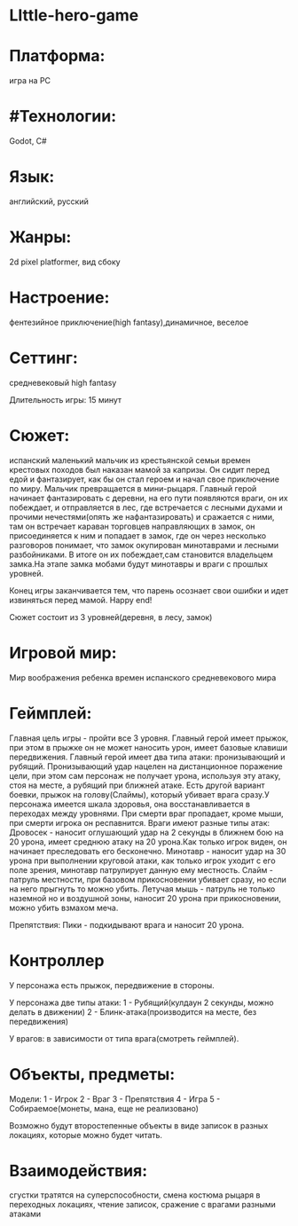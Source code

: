 # LIttle-hero-game
# Платформа:
игра на PC
# #Технологии:
Godot, C#
# Язык:
английский, русский

# Жанры:
2d pixel platformer, вид сбоку

# Настроение:
фентезийное приключение(high fantasy),динамичное, веселое

# Сеттинг:
средневековый high fantasy

Длительность игры:
15 минут


# Сюжет:
испанский маленький мальчик из крестьянской семьи времен крестовых походов был наказан мамой за капризы.
Он сидит перед едой и фантазирует, как бы он стал героем и начал свое приключение по миру.
Мальчик превращается в мини-рыцаря.
Главный герой начинает фантазировать с деревни, на его пути появляются враги, он их побеждает,
и отправляется в лес, где встречается с лесными духами и прочими нечестями(опять же нафантазировать) и сражается с ними, там он встречает караван торговцев направляющих в замок,
он присоединяется к ним и попадает в замок, где он через несколько разговоров понимает, что замок окупирован минотаврами и лесными разбойниками.
В итоге он их побеждает,сам становится владельцем замка.На этапе замка мобами будут минотавры и враги с прошлых уровней.

Конец игры заканчивается тем, что парень осознает свои ошибки и идет извиняться перед мамой.
Happy end!

Сюжет состоит из 3 уровней(деревня, в лесу, замок)

# Игровой мир:
Мир воображения ребенка времен испанского средневекового мира

# Геймплей:
Главная цель игры - пройти все 3 уровня.
Главный герой имеет прыжок, при этом в прыжке он не может наносить урон, имеет базовые клавиши передвижения.
Главный герой имеет два типа атаки: пронизывающий и рубящий. Пронизывающий удар нацелен на дистанционное поражение цели, при этом сам персонаж не получает урона, используя эту атаку, стоя на месте, а рубящий при ближней атаке.
Есть другой вариант боевки, прыжок на голову(Слаймы), который убивает врага сразу.У персонажа имеется шкала здоровья, она восстанавливается в переходах между уровнями. При смерти враг пропадает, кроме мыши, при смерти игрока он респавнится.
Враги имеют разные типы атак:
Дровосек - наносит оглушающий удар на 2 секунды в ближнем бою на 20 урона, имеет среднюю атаку на 20 урона.Как только игрок виден, он начинает преследовать его бесконечно.
Минотавр - наносит удар на 30 урона при выполнении круговой атаки, как только игрок уходит с его поле зрения, минотавр патрулирует данную ему местность.
Слайм - патруль местности, при базовом прикосновении убивает сразу, но если на него прыгнуть то можно убить.
Летучая мышь - патруль не только наземной но и воздушной зоны, наносит 20 урона при прикосновении, можно убить взмахом меча.

Препятствия:
Пики - подкидывают врага и наносит 20 урона.


# Контроллер
У персонажа есть прыжок, передвижение в стороны.

У персонажа две типы атаки:
1 - Рубящий(кулдаун 2 секунды, можно делать в движении)
2 - Блинк-атака(производится на месте, без передвижения)

У врагов:
  в зависимости от типа врага(смотреть геймплей).

# Объекты, предметы:
Модели:
1 - Игрок
2 - Враг
3 - Препятствия
4 - Игра
5 - Собираемое(монеты, мана, еще не реализовано)




Возможно будут второстепенные объекты в виде записок в разных локациях, которые можно будет читать.

# Взаимодействия:
сгустки тратятся на суперспособности, смена костюма рыцаря в переходных локациях, чтение записок, сражение с врагами разными атаками
